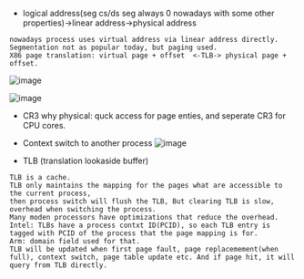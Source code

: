 
- logical address(seg cs/ds seg always 0 nowadays with some other properties)->linear address->physical address
```
nowadays process uses virtual address via linear address directly. Segmentation not as popular today, but paging used.
X86 page translation: virtual page + offset  <-TLB-> physical page + offset.
```
![image](https://github.com/upempty/pynote/assets/52414719/6c8fcf2f-35b5-458e-9366-b4f330ac7b5b)


![image](https://github.com/upempty/pynote/assets/52414719/3c1baaae-7f36-488e-b2f6-cefc9a5cee6b)

- CR3 why physical: quck access for page enties, and seperate CR3 for CPU cores.

- Context switch to another process
![image](https://github.com/upempty/pynote/assets/52414719/77ac58c2-dad1-4cc8-bdcf-fd69dba35578)

- TLB (translation lookaside buffer)
```
TLB is a cache.
TLB only maintains the mapping for the pages what are accessible to the current process,
then process switch will flush the TLB, But clearing TLB is slow, overhead when switching the process.
Many moden processors have optimizations that reduce the overhead.
Intel: TLBs have a process contxt ID(PCID), so each TLB entry is tagged with PCID of the process that the page mapping is for.
Arm: domain field used for that.
TLB will be updated when first page fault, page replacemement(when full), context switch, page table update etc. And if page hit, it will query from TLB directly.
```
